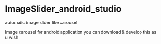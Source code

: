 # ImageSlider_android_studio
automatic image slider like carousel

Image carousel for android application
you can download & develop this as u wish
